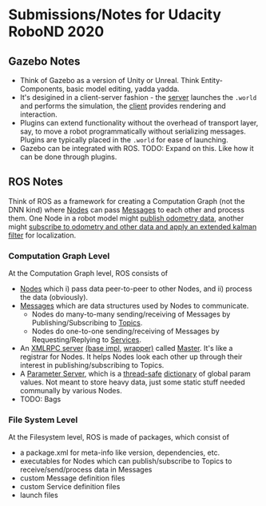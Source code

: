 # Submissions/Notes for Udacity RoboND 2020

## Gazebo Notes

* Think of Gazebo as a version of Unity or Unreal. Think Entity-Components, basic model editing, yadda yadda.
* It's desigined in a client-server fashion - the [server](http://gazebosim.org/tutorials?tut=components&cat=get_started#GazeboServer) launches the `.world` and performs the simulation, the [client](http://gazebosim.org/tutorials?tut=components&cat=get_started#GraphicalClient) provides rendering and interaction.
* Plugins can extend functionality without the overhead of transport layer, say, to move a robot programmatically without serializing messages. Plugins are typically placed in the `.world` for ease of launching.
* Gazebo can be integrated with ROS. TODO: Expand on this. Like how it can be done through plugins.

## ROS Notes

Think of ROS as a framework for creating a Computation Graph (not the DNN kind) where [Nodes](http://wiki.ros.org/Nodes) can pass [Messages](http://wiki.ros.org/Messages) to each other and process them. One Node in a robot model might [publish odometry data](https://github.com/ros-simulation/gazebo_ros_pkgs/blob/kinetic-devel/gazebo_plugins/src/gazebo_ros_planar_move.cpp#L305), another might [subscribe to odometry and other data and apply an extended kalman filter](https://github.com/udacity/robot_pose_ekf/blob/master/src/odom_estimation_node.cpp#L425-L426) for localization.

### Computation Graph Level

At the Computation Graph level, ROS consists of

* [Nodes](http://wiki.ros.org/Nodes) which i) pass data peer-to-peer to other Nodes, and ii) process the data (obviously).
* [Messages](http://wiki.ros.org/Messages) which are data structures used by Nodes to communicate. 
  * Nodes do many-to-many sending/receiving of Messages by Publishing/Subscribing to [Topics](http://wiki.ros.org/Topics).
  * Nodes do one-to-one sending/receiving of Messages by Requesting/Replying to [Services](http://wiki.ros.org/Services).
* An [XMLRPC server](https://github.com/ros/ros_comm/blob/kinetic-devel/tools/rosmaster/src/rosmaster/master.py#L66) [(base impl](https://github.com/ros/ros_comm/blob/kinetic-devel/tools/rosgraph/src/rosgraph/xmlrpc.py#L83), [wrapper)](https://github.com/ros/ros_comm/blob/kinetic-devel/tools/rosgraph/src/rosgraph/xmlrpc.py#L153) called [Master](http://wiki.ros.org/Master). It's like a registrar for Nodes. It helps Nodes look each other up through their interest in publishing/subscribing to Topics.
* A [Parameter Server](http://wiki.ros.org/Parameter%20Server), which is a [thread-safe](https://github.com/ros/ros_comm/blob/kinetic-devel/tools/rosmaster/src/rosmaster/paramserver.py#L63) [dictionary](https://github.com/ros/ros_comm/blob/kinetic-devel/tools/rosmaster/src/rosmaster/paramserver.py#L64) of global param values. Not meant to store heavy data, just some static stuff needed communally by various Nodes.
* TODO: Bags

### File System Level
At the Filesystem level, ROS is made of packages, which consist of 
* a package.xml for meta-info like version, dependencies, etc.
* executables for Nodes which can publish/subscribe to Topics to receive/send/process data in Messages
* custom Message definition files
* custom Service definition files
* launch files
